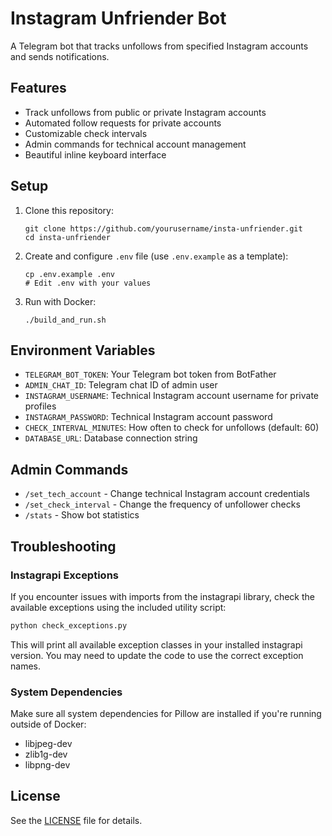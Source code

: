 # Instagram Unfriender Bot

A Telegram bot that tracks unfollows from specified Instagram accounts and sends notifications.

## Features

- Track unfollows from public or private Instagram accounts
- Automated follow requests for private accounts
- Customizable check intervals
- Admin commands for technical account management
- Beautiful inline keyboard interface

## Setup

1. Clone this repository:
   ```
   git clone https://github.com/yourusername/insta-unfriender.git
   cd insta-unfriender
   ```

2. Create and configure `.env` file (use `.env.example` as a template):
   ```
   cp .env.example .env
   # Edit .env with your values
   ```

3. Run with Docker:
   ```
   ./build_and_run.sh
   ```

## Environment Variables

- `TELEGRAM_BOT_TOKEN`: Your Telegram bot token from BotFather
- `ADMIN_CHAT_ID`: Telegram chat ID of admin user
- `INSTAGRAM_USERNAME`: Technical Instagram account username for private profiles
- `INSTAGRAM_PASSWORD`: Technical Instagram account password
- `CHECK_INTERVAL_MINUTES`: How often to check for unfollows (default: 60)
- `DATABASE_URL`: Database connection string

## Admin Commands

- `/set_tech_account` - Change technical Instagram account credentials
- `/set_check_interval` - Change the frequency of unfollower checks
- `/stats` - Show bot statistics

## Troubleshooting

### Instagrapi Exceptions
If you encounter issues with imports from the instagrapi library, check the available exceptions using the included utility script:

```bash
python check_exceptions.py
```

This will print all available exception classes in your installed instagrapi version. You may need to update the code to use the correct exception names.

### System Dependencies
Make sure all system dependencies for Pillow are installed if you're running outside of Docker:
- libjpeg-dev
- zlib1g-dev
- libpng-dev

## License

See the [LICENSE](LICENSE) file for details. 
